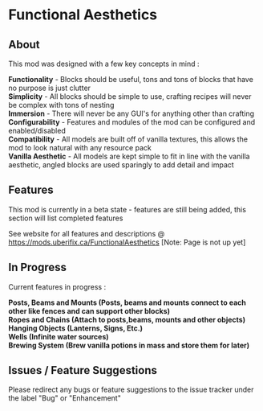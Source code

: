 # Functional Aesthetics
## About
This mod was designed with a few key concepts in mind :

**Functionality** - Blocks should be useful, tons and tons of blocks that have no purpose is just clutter   
**Simplicity** - All blocks should be simple to use, crafting recipes will never be complex with tons of nesting   
**Immersion** - There will never be any GUI's for anything other than crafting   
**Configurability** - Features and modules of the mod can be configured and enabled/disabled   
**Compatibility** - All models are built off of vanilla textures, this allows the mod to look natural with any resource pack   
**Vanilla Aesthetic** - All models are kept simple to fit in line with the vanilla aesthetic, angled blocks are used sparingly to add detail and impact   

## Features
This mod is currently in a beta state - features are still being added, this section will list completed features

See website for all features and descriptions @ https://mods.uberifix.ca/FunctionalAesthetics [Note: Page is not up yet]

## In Progress
Current features in progress :

**Posts, Beams and Mounts (Posts, beams and mounts connect to each other like fences and can support other blocks)**   
**Ropes and Chains (Attach to posts,beams, mounts and other objects)**   
**Hanging Objects (Lanterns, Signs, Etc.)**   
**Wells (Infinite water sources)**   
**Brewing System (Brew vanilla potions in mass and store them for later)**   

## Issues / Feature Suggestions
Please redirect any bugs or feature suggestions to the issue tracker under the label  "Bug" or "Enhancement"

